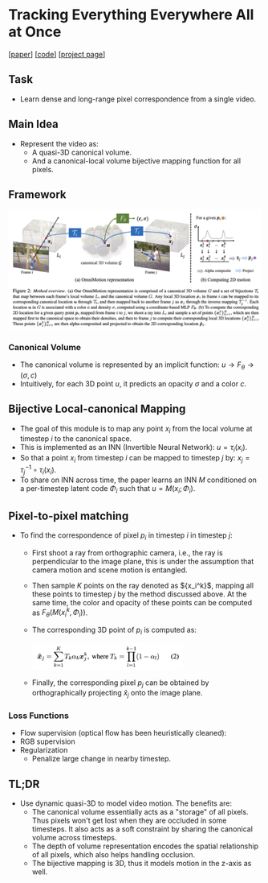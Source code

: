 # Tracking Everything Everywhere All at Once

[[paper](https://arxiv.org/abs/2306.05422)] [[code](https://github.com/qianqianwang68/omnimotion)] [[project page](https://omnimotion.github.io/)]

## Task
- Learn dense and long-range pixel correspondence from a single video.

## Main Idea
- Represent the video as:
  - A quasi-3D canonical volume.
  - And a canonical-local volume bijective mapping function for all pixels.

## Framework
<img src='./framework.png' width='800'>

### Canonical Volume
- The canonical volume is represented by an implicit function: $u\rightarrow F_{\theta} \rightarrow (\sigma, c)$
- Intuitively, for each 3D point $u$, it predicts an opacity $\sigma$ and a color $c$.

## Bijective Local-canonical Mapping
- The goal of this module is to map any point $x_i$ from the local volume at timestep $i$ to the canonical space.
- This is implemented as an INN (Invertible Neural Network): $u = \tau_i(x_i)$.
- So that a point $x_i$ from timestep $i$ can be mapped to timestep $j$ by: $x_j = \tau_j^{-1} \circ \tau_i(x_i).$
- To share on INN across time, the paper learns an INN $M$ conditioned on a per-timestep latent code $\Phi_i$ such that $u=M(x_i;\Phi_i)$.

## Pixel-to-pixel matching
- To find the correspondence of pixel $p_i$ in timestep $i$ in timestep $j$:
  - First shoot a ray from orthographic camera, i.e., the ray is perpendicular to the image plane, this is under the assumption that camera motion and scene motion is entangled.
  - Then sample $K$ points on the ray denoted as $\{x_i^k}$, mapping all these points to timestep $j$ by the method discussed above. At the same time, the color and opacity of these points can be computed as $F_{\theta}(M(x_i^k, \Phi_i))$.
  - The corresponding 3D point of $p_i$ is computed as:

    <img src='https://github.com/PaperReadingBot/CVPaperReadingBot/blob/9ae92c4268c0cee91df5d9305655fbda9e415c84/2023/Oct/1009_track_everything/eq2.png' width='300'>
  - Finally, the corresponding pixel $p_j$ can be obtained by orthographically projecting $\hat{x}_j$ onto the image plane.

### Loss Functions
- Flow supervision (optical flow has been heuristically cleaned):
- RGB supervision
- Regularization
  - Penalize large change in nearby timestep.

## TL;DR
- Use dynamic quasi-3D to model video motion. The benefits are:
  - The canonical volume essentially acts as a "storage" of all pixels. Thus pixels won't get lost when they are occluded in some timesteps. It also acts as a soft constraint by sharing the canonical volume across timesteps.
  - The depth of volume representation encodes the spatial relationship of all pixels, which also helps handling occlusion.
  - The bijective mapping is 3D, thus it models motion in the z-axis as well.
